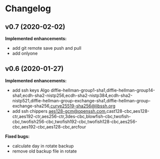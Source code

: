 # Changelog
## v0.7 (2020-02-02)
**Implemented enhancements:**
- add git remote save push and pull
- add onlyone

## v0.6 (2020-01-27)
**Implemented enhancements:**
- add ssh keys Algo diffie-hellman-group1-sha1,diffie-hellman-group14-sha1,ecdh-sha2-nistp256,ecdh-sha2-nistp384,ecdh-sha2-nistp521,diffie-hellman-group-exchange-sha1,diffie-hellman-group-exchange-sha256,curve25519-sha256@libssh.org
- add ssh chippers aes128-gcm@openssh.com,cast128-cbc,aes128-ctr,aes192-ctr,aes256-ctr,3des-cbc,blowfish-cbc,twofish-cbc,twofish256-cbc,twofish192-cbc,twofish128-cbc,aes256-cbc,aes192-cbc,aes128-cbc,arcfour

**Fixed bugs:**
- calculate day in rotate backup
- remove old backup file in rotate
